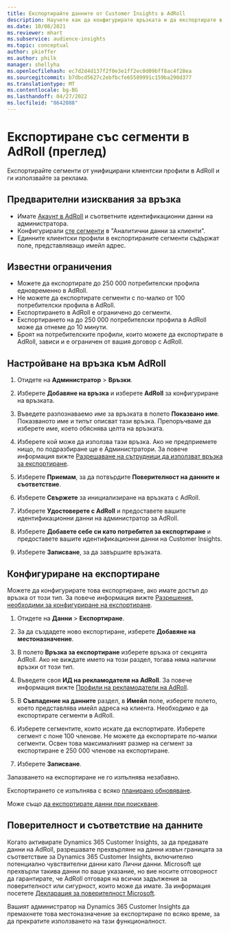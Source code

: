 ```yaml
---
title: Експортирайте данните от Customer Insights в AdRoll
description: Научете как да конфигурирате връзката и да експортирате в AdRoll.
ms.date: 10/08/2021
ms.reviewer: mhart
ms.subservice: audience-insights
ms.topic: conceptual
author: pkieffer
ms.author: philk
manager: shellyha
ms.openlocfilehash: ec7d2d4d137f2f0e3e1ff2ec0d09bff8ac4f28ea
ms.sourcegitcommit: b7dbcd5627c2ebfbcfe65589991c159ba290d377
ms.translationtype: MT
ms.contentlocale: bg-BG
ms.lasthandoff: 04/27/2022
ms.locfileid: "8642088"
---
```

# <a name="export-segments-to-adroll-preview"></a>Експортиране със сегменти в AdRoll (преглед)

Експортирайте сегменти от унифицирани клиентски профили в AdRoll и ги използвайте за реклама. 

## <a name="prerequisites-for-a-connection"></a>Предварителни изисквания за връзка

-   Имате [Акаунт в AdRoll](https://www.adroll.com/) и съответните идентификационни данни на администратора.
-   Конфигурирали [сте сегменти](segments.md) в "Аналитични данни за клиенти".
-   Единните клиентски профили в експортираните сегменти съдържат поле, представляващо имейл адрес.

## <a name="known-limitations"></a>Известни ограничения

- Можете да експортирате до 250 000 потребителски профила едновременно в AdRoll.
- Не можете да експортирате сегменти с по-малко от 100 потребителски профила в AdRoll. 
- Експортирането в AdRoll е ограничено до сегменти.
- Експортирането на до 250 000 потребителски профила в AdRoll може да отнеме до 10 минути. 
- Броят на потребителските профили, които можете да експортирате в AdRoll, зависи и е ограничен от вашия договор с AdRoll.

## <a name="set-up-connection-to-adroll"></a>Настройване на връзка към AdRoll

1. Отидете на **Администратор** > **Връзки**.

1. Изберете **Добавяне на връзка** и изберете **AdRoll** за конфигуриране на връзката.

1. Въведете разпознаваемо име за връзката в полето **Показвано име**. Показваното име и типът описват тази връзка. Препоръчваме да изберете име, което обяснява целта на връзката.

1. Изберете кой може да използва тази връзка. Ако не предприемете нищо, по подразбиране ще е Администратори. За повече информация вижте [Разрешаване на сътрудници да използват връзка за експортиране](connections.md#allow-contributors-to-use-a-connection-for-exports).

1. Изберете **Приемам**, за да потвърдите **Поверителност на данните и съответствие**.

1. Изберете **Свържете** за инициализиране на връзката с AdRoll.

1. Изберете **Удостоверете с AdRoll** и предоставете вашите идентификационни данни на администратор за AdRoll. 

1. Изберете **Добавете себе си като потребител за експортиране** и предоставете вашите идентификационни данни на Customer Insights.

1. Изберете **Записване**, за да завършите връзката.

## <a name="configure-an-export"></a>Конфигуриране на експортиране

Можете да конфигурирате това експортиране, ако имате достъп до връзка от този тип. За повече информация вижте [Разрешения, необходими за конфигуриране на експортиране](export-destinations.md#set-up-a-new-export).

1. Отидете на **Данни** > **Експортиране**.

1. За да създадете ново експортиране, изберете **Добавяне на местоназначение**.

1. В полето **Връзка за експортиране** изберете връзка от секцията AdRoll. Ако не виждате името на този раздел, тогава няма налични връзки от този тип.

1. Въведете своя **ИД на рекламодателя на AdRoll**. За повече информация вижте [Профили на рекламодатели на AdRoll](https://help.adroll.com/hc/articles/212011838-Advertiser-Profiles).

1. В **Съвпадение на данните** раздел, в **Имейл** поле, изберете полето, което представлява имейл адреса на клиента. Необходимо е да експортирате сегменти в AdRoll.

1. Изберете сегментите, които искате да експортирате. Изберете сегмент с поне 100 членове. Не можете да експортирате по-малки сегменти. Освен това максималният размер на сегмент за експортиране е 250 000 членове на експортиране. 

1. Изберете **Записване**.

Запазването на експортиране не го изпълнява незабавно.

Експортирането се изпълнява с всяко [планирано обновяване](system.md#schedule-tab). 

Може също [да експортирате данни при поискване](export-destinations.md#run-exports-on-demand). 


## <a name="data-privacy-and-compliance"></a>Поверителност и съответствие на данните

Когато активирате Dynamics 365 Customer Insights, за да предавате данни на AdRoll, разрешавате прехвърляне на данни извън границата за съответствие за Dynamics 365 Customer Insights, включително потенциално чувствителни данни като Лични данни. Microsoft ще прехвърли такива данни по ваше указание, но вие носите отговорност да гарантирате, че AdRoll отговаря на всички задължения за поверителност или сигурност, които може да имате. За информация посетете [Декларация за поверителност Microsoft](https://go.microsoft.com/fwlink/?linkid=396732).

Вашият администратор на Dynamics 365 Customer Insights да премахнете това местоназначение за експортиране по всяко време, за да прекратите използването на тази функционалност.
